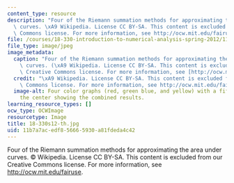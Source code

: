 ```yaml
---
content_type: resource
description: "Four of the Riemann summation methods for approximating the area under\
  \ curves. \xA9 Wikipedia. License CC BY-SA. This content is excluded from our Creative\
  \ Commons license. For more information, see http://ocw.mit.edu/fairuse."
file: /courses/18-330-introduction-to-numerical-analysis-spring-2012/11b7a7acedf856665930a81fdeda4c42_18-330s12-th.jpg
file_type: image/jpeg
image_metadata:
  caption: "Four of the Riemann summation methods for approximating the area under\
    \ curves. (\xA9 Wikipedia. License CC BY-SA. This content is excluded from our\
    \ Creative Commons license. For more information, see [http://ocw.mit.edu/fairuse](/fairuse).)"
  credit: "\xA9 Wikipedia. License CC BY-SA. This content is excluded from our Creative\
    \ Commons license. For more information, see http://ocw.mit.edu/fairuse."
  image-alt: Four color graphs (red, green blue, and yellow) with a fifth graph in
    the center showing the combined results.
learning_resource_types: []
ocw_type: OCWImage
resourcetype: Image
title: 18-330s12-th.jpg
uid: 11b7a7ac-edf8-5666-5930-a81fdeda4c42
---
```

Four of the Riemann summation methods for approximating the area under curves. © Wikipedia. License CC BY-SA. This content is excluded from our Creative Commons license. For more information, see http://ocw.mit.edu/fairuse.

